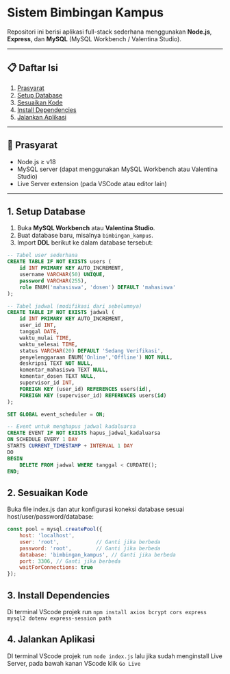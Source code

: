 # Sistem Bimbingan Kampus

Repositori ini berisi aplikasi full-stack sederhana menggunakan **Node.js**, **Express**, dan **MySQL** (MySQL Workbench / Valentina Studio).

---

## 📋 Daftar Isi

1. [Prasyarat](#-prasyarat)  
2. [Setup Database](#1-setup-database)  
3. [Sesuaikan Kode](#2-sesuaikan-kode)  
4. [Install Dependencies](#3-install-dependencies)  
5. [Jalankan Aplikasi](#4-jalankan-aplikasi)  


---

## 🔧 Prasyarat

- Node.js ≥ v18  
- MySQL server (dapat menggunakan MySQL Workbench atau Valentina Studio)  
- Live Server extension (pada VSCode atau editor lain)  

---

## 1. Setup Database

1. Buka **MySQL Workbench** atau **Valentina Studio**.  
2. Buat database baru, misalnya `bimbingan_kampus`.  
3. Import **DDL** berikut ke dalam database tersebut:  

```sql
-- Tabel user sederhana	
CREATE TABLE IF NOT EXISTS users (
	id INT PRIMARY KEY AUTO_INCREMENT,
	username VARCHAR(50) UNIQUE,
	password VARCHAR(255),
	role ENUM('mahasiswa', 'dosen') DEFAULT 'mahasiswa'
);

-- Tabel jadwal (modifikasi dari sebelumnya)
CREATE TABLE IF NOT EXISTS jadwal (
	id INT PRIMARY KEY AUTO_INCREMENT,
	user_id INT,
	tanggal DATE,
	waktu_mulai TIME,
	waktu_selesai TIME,
	status VARCHAR(20) DEFAULT 'Sedang Verifikasi',
	penyelenggaraan ENUM('Online','Offline') NOT NULL,
	deskripsi TEXT NOT NULL,
	komentar_mahasiswa TEXT NULL,
	komentar_dosen TEXT NULL,
	supervisor_id INT,
	FOREIGN KEY (user_id) REFERENCES users(id),
	FOREIGN KEY (supervisor_id) REFERENCES users(id)
);

SET GLOBAL event_scheduler = ON;

-- Event untuk menghapus jadwal kadaluarsa
CREATE EVENT IF NOT EXISTS hapus_jadwal_kadaluarsa
ON SCHEDULE EVERY 1 DAY
STARTS CURRENT_TIMESTAMP + INTERVAL 1 DAY
DO
BEGIN
	DELETE FROM jadwal WHERE tanggal < CURDATE();
END;
```

## 2. Sesuaikan Kode
Buka file index.js dan atur konfigurasi koneksi database sesuai host/user/password/database:

```javascript
const pool = mysql.createPool({
	host: 'localhost',
	user: 'root',            // Ganti jika berbeda
	password: 'root',        // Ganti jika berbeda
	database: 'bimbingan_kampus', // Ganti jika berbeda
	port: 3306, // Ganti jika berbeda
	waitForConnections: true
});

```
## 3. Install Dependencies
Di terminal VScode projek run `npm install axios bcrypt cors express mysql2 dotenv express-session path`

## 4. Jalankan Aplikasi
DI terminal VScode projek run `node index.js` lalu jika sudah menginstall Live Server, pada bawah kanan VScode klik `Go Live`
